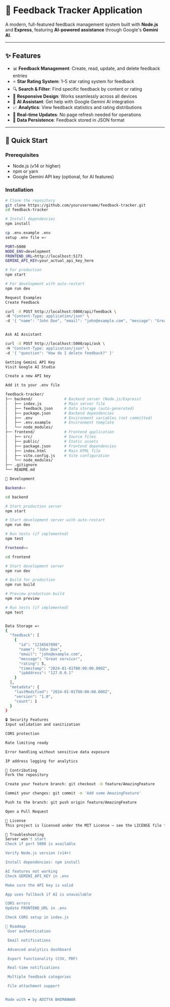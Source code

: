 # 📝 Feedback Tracker Application

A modern, full-featured feedback management system built with **Node.js** and **Express**, featuring **AI-powered assistance** through Google's **Gemini AI**.

---

## ✨ Features

- 📊 **Feedback Management**: Create, read, update, and delete feedback entries  
- ⭐ **Star Rating System**: 1–5 star rating system for feedback  
- 🔍 **Search & Filter**: Find specific feedback by content or rating  
- 📱 **Responsive Design**: Works seamlessly across all devices  
- 🤖 **AI Assistant**: Get help with Google Gemini AI integration  
- 📈 **Analytics**: View feedback statistics and rating distributions  
- 🔄 **Real-time Updates**: No page refresh needed for operations  
- 💾 **Data Persistence**: Feedback stored in JSON format  

---

## 🚀 Quick Start

### Prerequisites

- Node.js (v14 or higher)  
- npm or yarn  
- Google Gemini API key (optional, for AI features)  

### Installation

```bash
# Clone the repository
git clone https://github.com/yourusername/feedback-tracker.git
cd feedback-tracker

# Install dependencies
npm install

cp .env.example .env
setup .env file =>

PORT=5000
NODE_ENV=development
FRONTEND_URL=http://localhost:5173
GEMINI_API_KEY=your_actual_api_key_here

# For production
npm start

# For development with auto-restart
npm run dev

Request Examples
Create Feedback

curl -X POST http://localhost:5000/api/feedback \
-H "Content-Type: application/json" \
-d '{ "name": "John Doe", "email": "john@example.com", "message": "Great service!", "rating": 5 }'


Ask AI Assistant

curl -X POST http://localhost:5000/api/ask \
-H "Content-Type: application/json" \
-d '{ "question": "How do I delete feedback?" }'

Getting Gemini API Key
Visit Google AI Studio

Create a new API key

Add it to your .env file

feedback-tracker/
├── backend/              # Backend server (Node.js/Express)
│   ├── index.js          # Main server file
│   ├── feedback.json     # Data storage (auto-generated)
│   ├── package.json      # Backend dependencies
│   ├── .env              # Environment variables (not committed)
│   ├── .env.example      # Environment template
│   └── node_modules/
├── frontend/             # Frontend application
│   ├── src/              # Source files
│   ├── public/           # Static assets
│   ├── package.json      # Frontend dependencies
│   ├── index.html        # Main HTML file
│   ├── vite.config.js    # Vite configuration
│   └── node_modules/
├── .gitignore
└── README.md

🔧 Development

Backend=>

cd backend

# Start production server
npm start

# Start development server with auto-restart
npm run dev

# Run tests (if implemented)
npm test

Frontend=>

cd frontend

# Start development server
npm run dev

# Build for production
npm run build

# Preview production build
npm run preview

# Run tests (if implemented)
npm test


Data Storage =>
{
  "feedback": [
    {
      "id": "1234567890",
      "name": "John Doe",
      "email": "john@example.com",
      "message": "Great service!",
      "rating": 5,
      "timestamp": "2024-01-01T00:00:00.000Z",
      "ipAddress": "127.0.0.1"
    }
  ],
  "metadata": {
    "lastModified": "2024-01-01T00:00:00.000Z",
    "version": "1.0",
    "count": 1
  }
}

🔒 Security Features
Input validation and sanitization

CORS protection

Rate limiting ready

Error handling without sensitive data exposure

IP address logging for analytics

🤝 Contributing
Fork the repository

Create your feature branch: git checkout -b feature/AmazingFeature

Commit your changes: git commit -m 'Add some AmazingFeature'

Push to the branch: git push origin feature/AmazingFeature

Open a Pull Request

📝 License
This project is licensed under the MIT License — see the LICENSE file for details.

🐛 Troubleshooting
Server won't start
Check if port 5000 is available

Verify Node.js version (v14+)

Install dependencies: npm install

AI features not working
Check GEMINI_API_KEY in .env

Make sure the API key is valid

App uses fallback if AI is unavailable

CORS errors
Update FRONTEND_URL in .env

Check CORS setup in index.js

🎯 Roadmap
 User authentication

 Email notifications

 Advanced analytics dashboard

 Export functionality (CSV, PDF)

 Real-time notifications

 Multiple feedback categories

 File attachment support


Made with ❤️ by ADITYA BHIMANWAR
